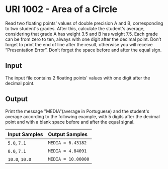 # URI 1002 - Area of a Circle
Read two floating points' values of double precision A and B, corresponding to two student's grades.
After this, calculate the student's average, considering that grade A has weight 3.5 and B has weight 7.5.
Each grade can be from zero to ten, always with one digit after the decimal point.
Don’t forget to print the end of line after the result, otherwise you will receive “Presentation Error”.
Don’t forget the space before and after the equal sign.

## Input
The input file contains 2 floating points' values with one digit after the decimal point.

## Output
Print the message "MEDIA"(average in Portuguese) and the student's average according to the following example, with 5 digits after the decimal point and with a blank space before and after the equal signal.

|Input Samples|Output Samples|
|:-|:-|
|`5.0`, `7.1`|`MEDIA = 6.43182`|
|`0.0`, `7.1`|`MEDIA = 4.84091`|
|`10.0`, `10.0`|`MEDIA = 10.00000`|
